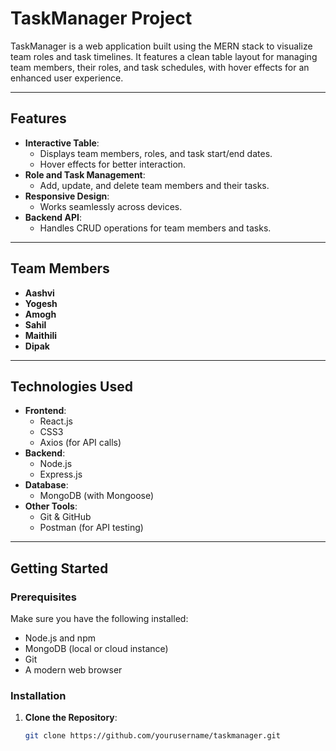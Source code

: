 # TaskManager Project

TaskManager is a web application built using the MERN stack to visualize team roles and task timelines. It features a clean table layout for managing team members, their roles, and task schedules, with hover effects for an enhanced user experience.

---

## Features

- **Interactive Table**: 
  - Displays team members, roles, and task start/end dates.
  - Hover effects for better interaction.
- **Role and Task Management**:
  - Add, update, and delete team members and their tasks.
- **Responsive Design**:
  - Works seamlessly across devices.
- **Backend API**:
  - Handles CRUD operations for team members and tasks.

---

## Team Members

- **Aashvi**
- **Yogesh**
- **Amogh**
- **Sahil**
- **Maithili**
- **Dipak**

---

## Technologies Used

- **Frontend**:
  - React.js
  - CSS3
  - Axios (for API calls)
- **Backend**:
  - Node.js
  - Express.js
- **Database**:
  - MongoDB (with Mongoose)
- **Other Tools**:
  - Git & GitHub
  - Postman (for API testing)

---

## Getting Started

### Prerequisites

Make sure you have the following installed:
- Node.js and npm
- MongoDB (local or cloud instance)
- Git
- A modern web browser

### Installation

1. **Clone the Repository**:
   ```bash
   git clone https://github.com/yourusername/taskmanager.git
